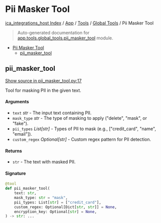 # Pii Masker Tool

[ica_integrations_host Index](../../../README.md#ica_integrations_host-index) / [App](../../index.md#app) / [Tools](../index.md#tools) / [Global Tools](./index.md#global-tools) / Pii Masker Tool

> Auto-generated documentation for [app.tools.global_tools.pii_masker_tool](https://github.ibm.com/destiny/ica_integrations_host/blob/main/app/tools/global_tools/pii_masker_tool.py) module.

- [Pii Masker Tool](#pii-masker-tool)
  - [pii_masker_tool](#pii_masker_tool)

## pii_masker_tool

[Show source in pii_masker_tool.py:17](https://github.ibm.com/destiny/ica_integrations_host/blob/main/app/tools/global_tools/pii_masker_tool.py#L17)

Tool for masking PII in the given text.

#### Arguments

- `text` *str* - The input text containing PII.
- `mask_type` *str* - The type of masking to apply ("delete", "mask", or "fake").
- `pii_types` *List[str]* - Types of PII to mask (e.g., ["credit_card", "name", "email"]).
- `custom_regex` *Optional[str]* - Custom regex pattern for PII detection.

#### Returns

- `str` - The text with masked PII.

#### Signature

```python
@tool
def pii_masker_tool(
    text: str,
    mask_type: str = "mask",
    pii_types: List[str] = ["credit_card"],
    custom_regex: Optional[Dict[str, str]] = None,
    encryption_key: Optional[str] = None,
) -> str: ...
```
